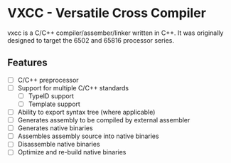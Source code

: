 # VXCC - Versatile Cross Compiler

vxcc is a C/C++ compiler/assember/linker written in C++. It was originally designed to target the 6502 and 65816 processor series.

## Features
- [ ] C/C++ preprocessor
- [ ] Support for multiple C/C++ standards
  - [ ] TypeID support
  - [ ] Template support
- [ ] Ability to export syntax tree (where applicable)
- [ ] Generates assembly to be compiled by external assembler
- [ ] Generates native binaries
- [ ] Assembles assembly source into native binaries
- [ ] Disassemble native binaries
- [ ] Optimize and re-build native binaries